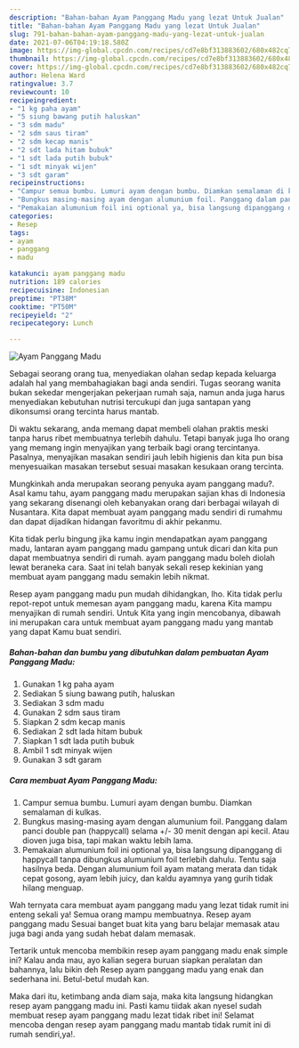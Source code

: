 ```yaml
---
description: "Bahan-bahan Ayam Panggang Madu yang lezat Untuk Jualan"
title: "Bahan-bahan Ayam Panggang Madu yang lezat Untuk Jualan"
slug: 791-bahan-bahan-ayam-panggang-madu-yang-lezat-untuk-jualan
date: 2021-07-06T04:19:18.580Z
image: https://img-global.cpcdn.com/recipes/cd7e8bf313883602/680x482cq70/ayam-panggang-madu-foto-resep-utama.jpg
thumbnail: https://img-global.cpcdn.com/recipes/cd7e8bf313883602/680x482cq70/ayam-panggang-madu-foto-resep-utama.jpg
cover: https://img-global.cpcdn.com/recipes/cd7e8bf313883602/680x482cq70/ayam-panggang-madu-foto-resep-utama.jpg
author: Helena Ward
ratingvalue: 3.7
reviewcount: 10
recipeingredient:
- "1 kg paha ayam"
- "5 siung bawang putih haluskan"
- "3 sdm madu"
- "2 sdm saus tiram"
- "2 sdm kecap manis"
- "2 sdt lada hitam bubuk"
- "1 sdt lada putih bubuk"
- "1 sdt minyak wijen"
- "3 sdt garam"
recipeinstructions:
- "Campur semua bumbu. Lumuri ayam dengan bumbu. Diamkan semalaman di kulkas."
- "Bungkus masing-masing ayam dengan alumunium foil. Panggang dalam panci double pan (happycall) selama +/- 30 menit dengan api kecil. Atau dioven juga bisa, tapi makan waktu lebih lama."
- "Pemakaian alumunium foil ini optional ya, bisa langsung dipanggang di happycall tanpa dibungkus alumunium foil terlebih dahulu. Tentu saja hasilnya beda. Dengan alumunium foil ayam matang merata dan tidak cepat gosong, ayam lebih juicy, dan kaldu ayamnya yang gurih tidak hilang menguap."
categories:
- Resep
tags:
- ayam
- panggang
- madu

katakunci: ayam panggang madu 
nutrition: 189 calories
recipecuisine: Indonesian
preptime: "PT38M"
cooktime: "PT50M"
recipeyield: "2"
recipecategory: Lunch

---
```



![Ayam Panggang Madu](https://img-global.cpcdn.com/recipes/cd7e8bf313883602/680x482cq70/ayam-panggang-madu-foto-resep-utama.jpg)

Sebagai seorang orang tua, menyediakan olahan sedap kepada keluarga adalah hal yang membahagiakan bagi anda sendiri. Tugas seorang  wanita bukan sekedar mengerjakan pekerjaan rumah saja, namun anda juga harus menyediakan kebutuhan nutrisi tercukupi dan juga santapan yang dikonsumsi orang tercinta harus mantab.

Di waktu  sekarang, anda memang dapat membeli olahan praktis meski tanpa harus ribet membuatnya terlebih dahulu. Tetapi banyak juga lho orang yang memang ingin menyajikan yang terbaik bagi orang tercintanya. Pasalnya, menyajikan masakan sendiri jauh lebih higienis dan kita pun bisa menyesuaikan masakan tersebut sesuai masakan kesukaan orang tercinta. 



Mungkinkah anda merupakan seorang penyuka ayam panggang madu?. Asal kamu tahu, ayam panggang madu merupakan sajian khas di Indonesia yang sekarang disenangi oleh kebanyakan orang dari berbagai wilayah di Nusantara. Kita dapat membuat ayam panggang madu sendiri di rumahmu dan dapat dijadikan hidangan favoritmu di akhir pekanmu.

Kita tidak perlu bingung jika kamu ingin mendapatkan ayam panggang madu, lantaran ayam panggang madu gampang untuk dicari dan kita pun dapat membuatnya sendiri di rumah. ayam panggang madu boleh diolah lewat beraneka cara. Saat ini telah banyak sekali resep kekinian yang membuat ayam panggang madu semakin lebih nikmat.

Resep ayam panggang madu pun mudah dihidangkan, lho. Kita tidak perlu repot-repot untuk memesan ayam panggang madu, karena Kita mampu menyajikan di rumah sendiri. Untuk Kita yang ingin mencobanya, dibawah ini merupakan cara untuk membuat ayam panggang madu yang mantab yang dapat Kamu buat sendiri.

<!--inarticleads1-->

##### Bahan-bahan dan bumbu yang dibutuhkan dalam pembuatan Ayam Panggang Madu:

1. Gunakan 1 kg paha ayam
1. Sediakan 5 siung bawang putih, haluskan
1. Sediakan 3 sdm madu
1. Gunakan 2 sdm saus tiram
1. Siapkan 2 sdm kecap manis
1. Sediakan 2 sdt lada hitam bubuk
1. Siapkan 1 sdt lada putih bubuk
1. Ambil 1 sdt minyak wijen
1. Gunakan 3 sdt garam




<!--inarticleads2-->

##### Cara membuat Ayam Panggang Madu:

1. Campur semua bumbu. Lumuri ayam dengan bumbu. Diamkan semalaman di kulkas.
1. Bungkus masing-masing ayam dengan alumunium foil. Panggang dalam panci double pan (happycall) selama +/- 30 menit dengan api kecil. Atau dioven juga bisa, tapi makan waktu lebih lama.
1. Pemakaian alumunium foil ini optional ya, bisa langsung dipanggang di happycall tanpa dibungkus alumunium foil terlebih dahulu. Tentu saja hasilnya beda. Dengan alumunium foil ayam matang merata dan tidak cepat gosong, ayam lebih juicy, dan kaldu ayamnya yang gurih tidak hilang menguap.




Wah ternyata cara membuat ayam panggang madu yang lezat tidak rumit ini enteng sekali ya! Semua orang mampu membuatnya. Resep ayam panggang madu Sesuai banget buat kita yang baru belajar memasak atau juga bagi anda yang sudah hebat dalam memasak.

Tertarik untuk mencoba membikin resep ayam panggang madu enak simple ini? Kalau anda mau, ayo kalian segera buruan siapkan peralatan dan bahannya, lalu bikin deh Resep ayam panggang madu yang enak dan sederhana ini. Betul-betul mudah kan. 

Maka dari itu, ketimbang anda diam saja, maka kita langsung hidangkan resep ayam panggang madu ini. Pasti kamu tiidak akan nyesel sudah membuat resep ayam panggang madu lezat tidak ribet ini! Selamat mencoba dengan resep ayam panggang madu mantab tidak rumit ini di rumah sendiri,ya!.

